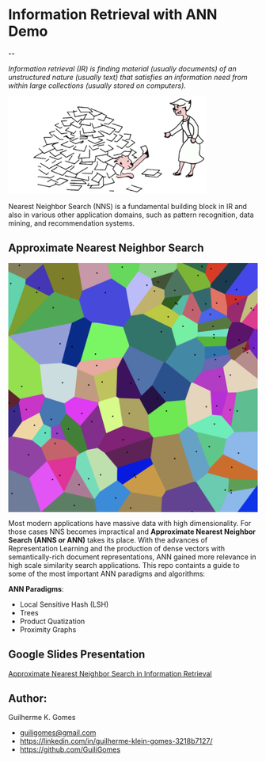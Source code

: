 # Information Retrieval with ANN Demo
--

*Information retrieval (IR) is finding material (usually documents) of
an unstructured nature (usually text) that satisfies an information need
from within large collections (usually stored on computers).*

<img src="fig/irlogo2.png" width="400"/>

Nearest Neighbor Search (NNS) is a fundamental building block in IR and also in various other application domains, such as pattern recognition, data mining, and recommendation
systems.

## Approximate Nearest Neighbor Search

<img src="fig/voronoi.png" align="center" width="600"/>

Most modern applications have massive data with high dimensionality. For those cases NNS becomes impractical and **Approximate Nearest Neighbor Search (ANNS or ANN)** takes its place.
With the advances of Representation Learning and the production of dense vectors with semantically-rich document representations, ANN gained more relevance in high scale similarity search applications.
This repo containts a guide to some of the most important ANN paradigms and algorithms:

**ANN Paradigms**:

- Local Sensitive Hash (LSH)
- Trees
- Product Quatization
- Proximity Graphs 

## Google Slides Presentation
[Approximate Nearest Neighbor Search in Information Retrieval](https://docs.google.com/presentation/d/1JNpPPHXwKpr8aubSYhxUbdanM6Mvr6rHNwPQn0vXOQA/edit?usp=sharing)

## Author:
Guilherme K. Gomes

- <guiligomes@gmail.com>
- <https://linkedin.com/in/guilherme-klein-gomes-3218b7127/>
- <https://github.com/GuiliGomes>
